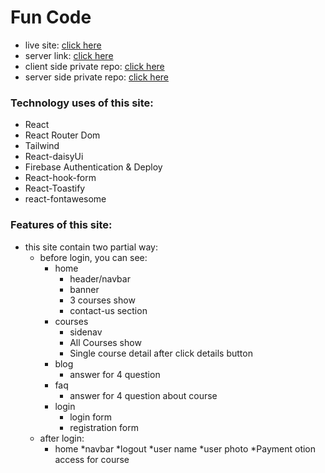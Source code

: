 # Fun Code


* live site: [click here](https://fun-code-fa88c.web.app/)
* server link: [click here](https://ph-b6-assignmet10-server.vercel.app/)
* client side private repo: [click here](https://github.com/programming-hero-web-course1/b610-learning-platform-client-side-sohag-9065)
* server side private repo: [click here](https://github.com/programming-hero-web-course1/b610-lerning-platform-server-side-sohag-9065)


### Technology uses of this site:
* React
* React Router Dom
* Tailwind
* React-daisyUi
* Firebase Authentication & Deploy
* React-hook-form
* React-Toastify
* react-fontawesome


### Features of this site:
* this site contain two partial way:
    * before login, you can see:
        * home
            * header/navbar
            * banner
            * 3 courses show
            * contact-us section
        * courses
            * sidenav
            * All Courses show
            * Single course detail after click details button
        * blog
            * answer for 4 question
        * faq
            * answer for 4 question about course
        * login
            * login form
            * registration form
    * after login:
        * home
            *navbar 
                *logout
                *user name
                *user photo
        *Payment otion access for course
        
        
        
